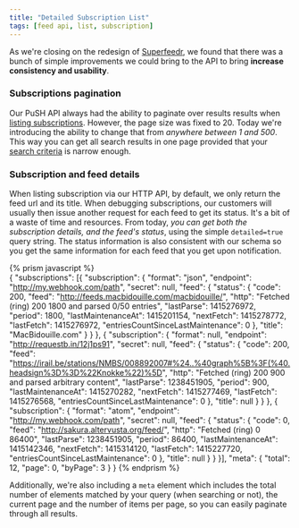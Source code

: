 ```yaml
---
title: "Detailed Subscription List"
tags: [feed api, list, subscription]
---
```


As we're closing on the redesign of [Superfeedr](https://superfeedr.com/), we found that there was a bunch of simple improvements we could bring to the API to bring **increase consistency and usability**.

### Subscriptions pagination

Our PuSH API always had the ability to paginate over results results when [listing subscriptions](http://documentation.superfeedr.com/subscribers.html#listing-subscriptions-with-pubsubhubbub). However, the page size was fixed to 20. Today we're introducing the ability to change that from *anywhere between 1 and 500*. This way you can get all search results in one page provided that your [search criteria](/search-subscriptions/) is narrow enough.

### Subscription and feed details

When listing subscription via our HTTP API, by default, we only return the feed url and its title. When debugging subscriptions, our customers will usually then issue another request for each feed to get its status. It's a bit of a waste of time and resources. From today, *you can get both the subscription details, and the feed's status*, using the simple <code>detailed=true</code> query string.
The status information is also consistent with our schema so you get the same information for each feed that you get upon notification.

{% prism javascript %}  
{
  "subscriptions": [{
    "subscription": {
      "format": "json",
      "endpoint": "http://my.webhook.com/path",
      "secret": null,
      "feed": {
        "status": {
          "code": 200,
          "feed": "http://feeds.macbidouille.com/macbidouille/",
          "http": "Fetched (ring) 200 1800 and parsed 0/50 entries",
          "lastParse": 1415276972,
          "period": 1800,
          "lastMaintenanceAt": 1415201154,
          "nextFetch": 1415278772,
          "lastFetch": 1415276972,
          "entriesCountSinceLastMaintenance": 0
        },
        "title": "MacBidouille.com"
      }
    }
  }, {
    "subscription": {
      "format": null,
      "endpoint": "http://requestb.in/12j1ps91",
      "secret": null,
      "feed": {
        "status": {
          "code": 200,
          "feed": "https://irail.be/stations/NMBS/008892007#%24..%40graph%5B%3F(%40.headsign%3D%3D%22Knokke%22)%5D",
          "http": "Fetched (ring) 200 900 and parsed arbitrary content",
          "lastParse": 1238451905,
          "period": 900,
          "lastMaintenanceAt": 1415270282,
          "nextFetch": 1415277469,
          "lastFetch": 1415276568,
          "entriesCountSinceLastMaintenance": 0
        },
        "title": null
      }
    }
  }, {
    "subscription": {
      "format": "atom",
      "endpoint": "http://my.webhook.com/path",
      "secret": null,
      "feed": {
        "status": {
          "code": 0,
          "feed": "http://sakura.altervusta.org/feed/",
          "http": "Fetched (ring) 0 86400",
          "lastParse": 1238451905,
          "period": 86400,
          "lastMaintenanceAt": 1415142346,
          "nextFetch": 1415314120,
          "lastFetch": 1415227720,
          "entriesCountSinceLastMaintenance": 0
        },
        "title": null
      }
    }
  }],
  "meta": {
    "total": 12,
    "page": 0,
    "byPage": 3
  }
}
{% endprism %}  

Additionally, we're also including a <code>meta</code> element which includes the total number of elements matched by your query (when searching or not), the current page and the number of items per page, so you can easily paginate through all results.

